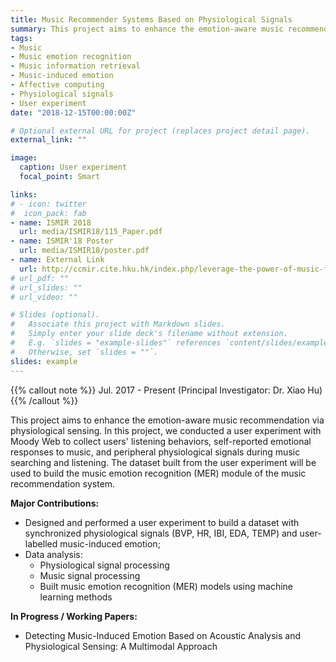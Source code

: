 ```yaml
---
title: Music Recommender Systems Based on Physiological Signals
summary: This project aims to enhance the emotion-aware music recommendation via physiological sensing.
tags:
- Music
- Music emotion recognition
- Music information retrieval
- Music-induced emotion
- Affective computing
- Physiological signals
- User experiment
date: "2018-12-15T00:00:00Z"

# Optional external URL for project (replaces project detail page).
external_link: ""

image:
  caption: User experiment
  focal_point: Smart

links:
# - icon: twitter
#  icon_pack: fab
- name: ISMIR 2018
  url: media/ISMIR18/115_Paper.pdf
- name: ISMIR'18 Poster
  url: media/ISMIR18/poster.pdf
- name: External Link
  url: http://ccmir.cite.hku.hk/index.php/leverage-the-power-of-music-for-learning/
# url_pdf: ""
# url_slides: ""
# url_video: ""

# Slides (optional).
#   Associate this project with Markdown slides.
#   Simply enter your slide deck's filename without extension.
#   E.g. `slides = "example-slides"` references `content/slides/example-slides.md`.
#   Otherwise, set `slides = ""`.
slides: example
---
```


{{% callout note %}}
Jul. 2017 - Present (Principal Investigator: Dr. Xiao Hu)
{{% /callout %}}

This project aims to enhance the emotion-aware music recommendation via physiological sensing. In this project, we conducted a user experiment with Moody Web to collect users' listening behaviors, self-reported emotional responses to music, and peripheral physiological signals during music searching and listening. The dataset built from the user experiment will be used to build the music emotion recognition (MER) module of the music recommendation system.


**Major Contributions:**
- Designed and performed a user experiment to build a dataset with synchronized physiological signals (BVP, HR, IBI, EDA, TEMP) and user-labelled music-induced emotion;
- Data analysis: 
    * Physiological signal processing 
    * Music signal processing 
    * Built music emotion recognition (MER) models using machine learning methods

**In Progress / Working Papers:**
- Detecting Music-Induced Emotion Based on Acoustic Analysis and Physiological Sensing: A Multimodal Approach
